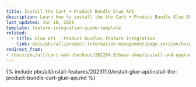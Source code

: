 ```yaml
---
title: Install the Cart + Product Bundle Glue API
description: Learn how to install the the Cart + Product Bundle Glue API in a Spryker project.
last_updated: Jun 18, 2021
template: feature-integration-guide-template
related:
  - title: Glue API - Product Bundles feature integration
    link: docs/pbc/all/product-information-management/page.version/base-shop/install-and-upgrade/install-glue-api/install-the-product-bundles-glue-api.html
redirect_from:
- /docs/pbc/all/cart-and-checkout/202204.0/base-shop/install-and-upgrade/install-glue-api/install-the-cart-product-bundle-glue-api.html
---
```


{% include pbc/all/install-features/202311.0/install-glue-api/install-the-product-bundle-cart-glue-api.md %} <!-- To edit, see /_includes/pbc/all/install-features/202311.0/install-glue-api/install-the-product-bundle-cart-glue-api.md -->
